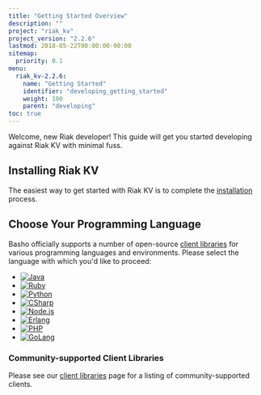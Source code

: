 ```yaml
---
title: "Getting Started Overview"
description: ""
project: "riak_kv"
project_version: "2.2.6"
lastmod: 2018-05-22T00:00:00-00:00
sitemap:
  priority: 0.1
menu:
  riak_kv-2.2.6:
    name: "Getting Started"
    identifier: "developing_getting_started"
    weight: 100
    parent: "developing"
toc: true
---
```


[install index]: {{<baseurl>}}riak/kv/2.2.6/setup/installing
[dev client libraries]: {{<baseurl>}}riak/kv/2.2.6/developing/client-libraries

Welcome, new Riak developer! This guide will get you started developing
against Riak KV with minimal fuss.

## Installing Riak KV

The easiest way to get started with Riak KV is to complete the
[installation][install index] process.

## Choose Your Programming Language

Basho officially supports a number of open-source [client libraries][dev client libraries]
for various programming languages and environments. Please select the
language with which you'd like to proceed:

<ul class="clearfix   client-library-logos">
  <li class="float-left"><a class="block   client-library-logo" href="java/"><img src="/riak-docs/images/client_library_logos/java.png" alt="Java"></a></li>
  <li class="float-left"><a class="block   client-library-logo" href="ruby/"><img src="/riak-docs/images/client_library_logos/ruby_small.png" alt="Ruby"></a></li>
  <li class="float-left"><a class="block   client-library-logo" href="python/"><img src="/riak-docs/images/client_library_logos/python.png" alt="Python"></a></li>
  <li class="float-left"><a class="block   client-library-logo" href="csharp/"><img src="/riak-docs/images/client_library_logos/c_sharp.png" alt="CSharp"></a></li>
  <li class="float-left"><a class="block   client-library-logo" href="nodejs/"><img src="/riak-docs/images/client_library_logos/nodejs.png" alt="Node.js"></a></li>
  <li class="float-left"><a class="block   client-library-logo" href="erlang/"><img src="/riak-docs/images/client_library_logos/erlang.png" alt="Erlang"></a></li>
  <li class="float-left"><a class="block   client-library-logo" href="php/"><img src="/riak-docs/images/client_library_logos/php.png" alt="PHP"></a></li>
  <li class="float-left"><a class="block   client-library-logo" href="golang/"><img src="/riak-docs/images/client_library_logos/golang.png" alt="GoLang"></a></li>
</ul>

### Community-supported Client Libraries

Please see our [client libraries][dev client libraries] page for a listing of
community-supported clients.
